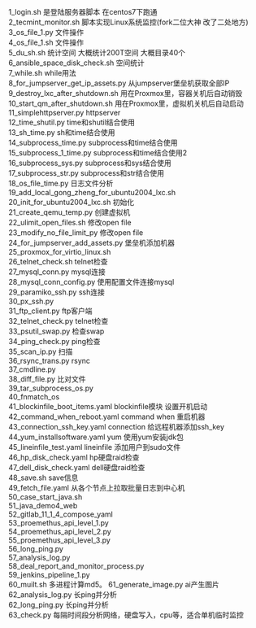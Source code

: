 1_login.sh 是登陆服务器脚本 在centos7下跑通  
2_tecmint_monitor.sh 脚本实现Linux系统监控(fork二位大神 改了二处地方)  
3_os_file_1.py 文件操作  
4_os_file_1.sh 文件操作  
5_du_sh.sh 统计空间 大概统计200T空间 大概目录40个  
6_ansible_space_disk_check.sh 空间统计  
7_while.sh while用法  
8_for_jumpserver_get_ip_assets.py 从jumpserver堡垒机获取全部IP  
9_destroy_lxc_after_shutdown.sh 用在Proxmox里，容器关机后自动销毁  
10_start_qm_after_shutdown.sh 用在Proxmox里，虚拟机关机后自动启动  
11_simplehttpserver.py httpserver  
12_time_shutil.py time和shutil结合使用  
13_sh_time.py sh和time结合使用  
14_subprocess_time.py subprocess和time结合使用  
15_subprocess_1_time.py subprocess和time结合使用2  
16_subprocess_sys.py subprocess和sys结合使用  
17_subprocess_str.py subprocess和str结合使用  
18_os_file_time.py 日志文件分析  
19_add_local_gong_zheng_for_ubuntu2004_lxc.sh  
20_init_for_ubuntu2004_lxc.sh 初始化  
21_create_qemu_temp.py 创建虚拟机  
22_ulimit_open_files.sh 修改open file  
23_modify_no_file_limit_py 修改open file  
24_for_jumpserver_add_assets.py 堡垒机添加机器  
25_proxmox_for_virtio_linux.sh  
26_telnet_check.sh telnet检查  
27_mysql_conn.py mysql连接  
28_mysql_conn_config.py 使用配置文件连接mysql  
29_paramiko_ssh.py ssh连接  
30_px_ssh.py  
31_ftp_client.py ftp客户端  
32_telnet_check.py telnet检查  
33_psutil_swap.py 检查swap  
34_ping_check.py ping检查  
35_scan_ip.py 扫描  
36_rsync_trans.py rsync  
37_cmdline.py  
38_diff_file.py 比对文件  
39_tar_subprocess_os.py  
40_fnmatch_os  
41_blockinfile_boot_items.yaml blockinfile模块 设置开机启动  
42_command_when_reboot.yaml command when 重启机器  
43_connection_ssh_key.yaml connection 给远程机器添加ssh_key  
44_yum_installsoftware.yaml yum 使用yum安装jdk包  
45_lineinfile_test.yaml lineinfile 添加用户到sudo文件  
46_hp_disk_check.yaml hp硬盘raid检查  
47_dell_disk_check.yaml dell硬盘raid检查  
48_save.sh save信息  
49_fetch_file.yaml 从各个节点上拉取批量日志到中心机  
50_case_start_java.sh  
51_java_demo4_web  
52_gitlab_11_1_4_compose_yaml  
53_proemethus_api_level_1.py  
54_proemethus_api_level_2.py  
55_proemethus_api_level_3.py  
56_long_ping.py  
57_analysis_log.py  
58_deal_report_and_monitor_process.py  
59_jenkins_pipeline_1.py  
60_muilt.sh  多进程计算md5。
61_generate_image.py ai产生图片  
62_analysis_log.py 长ping并分析  
62_long_ping.py 长ping并分析  
63_check.py 每隔时间段分析网络，硬盘写入，cpu等，适合单机临时监控
